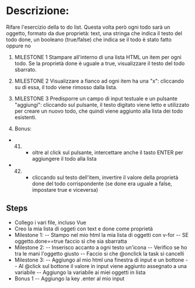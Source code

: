 # Descrizione:
Rifare l'esercizio della to do list. Questa volta però ogni todo sarà un oggetto, formato da due proprietà:
 text, una stringa che indica il testo del todo
 done, un booleano (true/false) che indica se il todo è stato fatto oppure no

1) MILESTONE 1
Stampare all'interno di una lista HTML un item per ogni todo. Se la proprietà done è uguale a true, visualizzare il testo del todo sbarrato.

2) MILESTONE 2
Visualizzare a fianco ad ogni item ha una "x": cliccando su di essa, il todo viene rimosso dalla lista.

3) MILESTONE 3
Predisporre un campo di input testuale e un pulsante "aggiungi": cliccando sul pulsante, il testo digitato viene letto e utilizzato per creare un nuovo todo, che quindi viene aggiunto alla lista dei todo esistenti.

4) Bonus:
- 41) - oltre al click sul pulsante, intercettare anche il tasto ENTER per aggiungere il todo alla lista
- 42) - cliccando sul testo dell'item, invertire il valore della proprietà done del todo corrispondente (se done era uguale a false, impostare true e viceversa)

## Steps
- Collego i vari file, incluso Vue
- Creo la mia lista di oggeti con text e done come proprietà
- Milestone 1:
-- Stampo nel mio html la mia lista di oggetti con v-for
-- SE oggetto.done==true faccio sì che sia sbarratta
- Milestone 2:
-- Inserisco accanto a ogni testo un'icona
-- Verifico se ho tra le mani l'oggetto giusto
-- Faccio si che @onclick la task si cancelli
- Milestone 3:
-- Aggiungo al mio html una finestra di input e un bottone
-- Al @click sul bottone il valore in input viene aggiunto assegnato a una variabile
-- Aggiungo la variabile ai miei oggetti in lista
- Bonus 1
-- Aggiungo la key .enter al mio input 